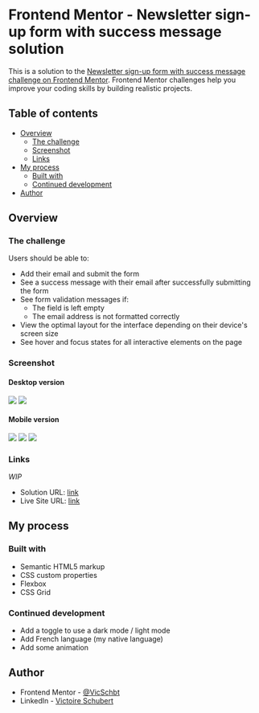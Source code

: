 # Frontend Mentor - Newsletter sign-up form with success message solution

This is a solution to the [Newsletter sign-up form with success message challenge on Frontend Mentor](https://www.frontendmentor.io/challenges/newsletter-signup-form-with-success-message-3FC1AZbNrv). Frontend Mentor challenges help you improve your coding skills by building realistic projects.

## Table of contents

- [Overview](#overview)
  - [The challenge](#the-challenge)
  - [Screenshot](#screenshot)
  - [Links](#links)
- [My process](#my-process)
  - [Built with](#built-with)
  - [Continued development](#continued-development)
- [Author](#author)

## Overview

### The challenge

Users should be able to:

- Add their email and submit the form
- See a success message with their email after successfully submitting the form
- See form validation messages if:
  - The field is left empty
  - The email address is not formatted correctly
- View the optimal layout for the interface depending on their device's screen size
- See hover and focus states for all interactive elements on the page

### Screenshot

#### Desktop version

![](./screenshots/screenshot-desktop.png)
![](./screenshots/screenshot-desktop-success.png)

#### Mobile version

![](./screenshots/screenshot-mobile.png)
![](./screenshots/screenshot-mobile-error.png)
![](./screenshots/screenshot-mobile-success.png)

### Links

_WIP_

- Solution URL: [link](https://www.frontendmentor.io/solutions/newsletter-signup-form-with-success-message-solution-vanilla-web-de-kWWpM2A-xQ)
- Live Site URL: [link](https://vicschbt.github.io/PERSO-newsletter-sign-up/)

## My process

### Built with

- Semantic HTML5 markup
- CSS custom properties
- Flexbox
- CSS Grid

### Continued development

- Add a toggle to use a dark mode / light mode
- Add French language (my native language)
- Add some animation

## Author

- Frontend Mentor - [@VicSchbt](https://www.frontendmentor.io/profile/VicSchbt)
- LinkedIn - [Victoire Schubert](www.linkedin.com/in/victoire-schubert)
